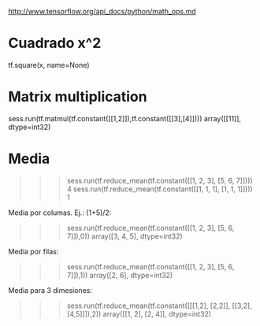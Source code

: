 http://www.tensorflow.org/api_docs/python/math_ops.md

# Cuadrado x^2
tf.square(x, name=None)

# Matrix multiplication
sess.run(tf.matmul(tf.constant([[1,2]]),tf.constant([[3],[4]])))
array([[11]], dtype=int32)

# Media
>>> sess.run(tf.reduce_mean(tf.constant([[1, 2, 3], [5, 6, 7]])))
4
>>> sess.run(tf.reduce_mean(tf.constant([[1, 1, 1], [1, 1, 1]])))
1


Media por columas. Ej.: (1+5)/2:
>>> sess.run(tf.reduce_mean(tf.constant([[1, 2, 3], [5, 6, 7]]),0))
array([3, 4, 5], dtype=int32)


Media por filas:
>>> sess.run(tf.reduce_mean(tf.constant([[1, 2, 3], [5, 6, 7]]),1))
array([2, 6], dtype=int32)

Media para 3 dimesiones:
>>> sess.run(tf.reduce_mean(tf.constant([[[1,2], [2,2]], [[3,2], [4,5]]]),2))
array([[1, 2],
       [2, 4]], dtype=int32)

